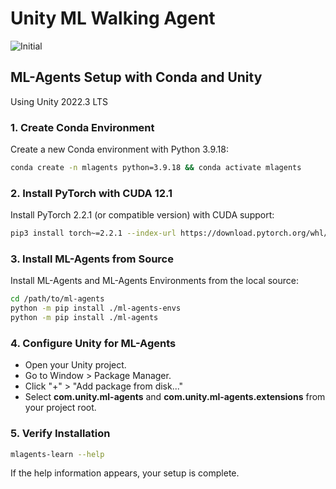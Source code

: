 # Unity ML Walking Agent 

![Initial](https://github.com/user-attachments/assets/cb34ef31-ee08-4f09-8b13-a63e024fa21f)



## ML-Agents Setup with Conda and Unity

Using Unity 2022.3 LTS

### 1. Create Conda Environment
Create a new Conda environment with Python 3.9.18:

```bash
conda create -n mlagents python=3.9.18 && conda activate mlagents
```

### 2. Install PyTorch with CUDA 12.1
Install PyTorch 2.2.1 (or compatible version) with CUDA support:

```bash
pip3 install torch~=2.2.1 --index-url https://download.pytorch.org/whl/cu121
```

### 3. Install ML-Agents from Source
Install ML-Agents and ML-Agents Environments from the local source:

```bash
cd /path/to/ml-agents
python -m pip install ./ml-agents-envs
python -m pip install ./ml-agents
```


### 4. Configure Unity for ML-Agents
- Open your Unity project.
- Go to Window > Package Manager.
- Click "+" > "Add package from disk..."
- Select **com.unity.ml-agents** and **com.unity.ml-agents.extensions** from your project root.


### 5. Verify Installation
```bash
mlagents-learn --help
```
If the help information appears, your setup is complete.

